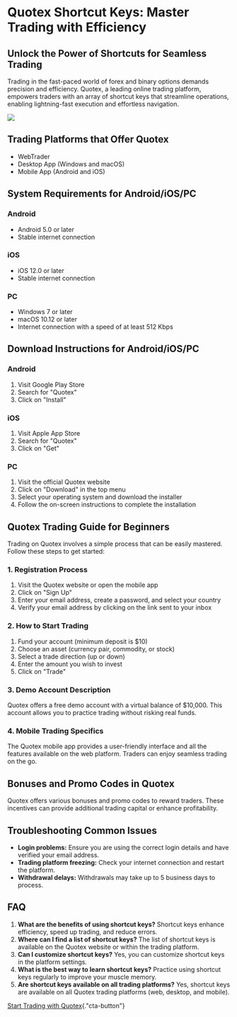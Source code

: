 # Quotex Shortcut Keys: Master Trading with Efficiency

## Unlock the Power of Shortcuts for Seamless Trading

Trading in the fast-paced world of forex and binary options demands
precision and efficiency. Quotex, a leading online trading platform,
empowers traders with an array of shortcut keys that streamline
operations, enabling lightning-fast execution and effortless navigation.

[![](https://static.quotex.io/files/4_en/300_250.jpg)](https://traff.sbs/brokerqxlid)

## Trading Platforms that Offer Quotex

-   WebTrader
-   Desktop App (Windows and macOS)
-   Mobile App (Android and iOS)

## System Requirements for Android/iOS/PC

### Android

-   Android 5.0 or later
-   Stable internet connection

### iOS

-   iOS 12.0 or later
-   Stable internet connection

### PC

-   Windows 7 or later
-   macOS 10.12 or later
-   Internet connection with a speed of at least 512 Kbps

## Download Instructions for Android/iOS/PC

### Android

1.  Visit Google Play Store
2.  Search for "Quotex"
3.  Click on "Install"

### iOS

1.  Visit Apple App Store
2.  Search for "Quotex"
3.  Click on "Get"

### PC

1.  Visit the official Quotex website
2.  Click on "Download" in the top menu
3.  Select your operating system and download the installer
4.  Follow the on-screen instructions to complete the installation

## Quotex Trading Guide for Beginners

Trading on Quotex involves a simple process that can be easily mastered.
Follow these steps to get started:

### 1. Registration Process

1.  Visit the Quotex website or open the mobile app
2.  Click on "Sign Up"
3.  Enter your email address, create a password, and select your country
4.  Verify your email address by clicking on the link sent to your inbox

### 2. How to Start Trading

1.  Fund your account (minimum deposit is \$10)
2.  Choose an asset (currency pair, commodity, or stock)
3.  Select a trade direction (up or down)
4.  Enter the amount you wish to invest
5.  Click on "Trade"

### 3. Demo Account Description

Quotex offers a free demo account with a virtual balance of \$10,000.
This account allows you to practice trading without risking real funds.

### 4. Mobile Trading Specifics

The Quotex mobile app provides a user-friendly interface and all the
features available on the web platform. Traders can enjoy seamless
trading on the go.

## Bonuses and Promo Codes in Quotex

Quotex offers various bonuses and promo codes to reward traders. These
incentives can provide additional trading capital or enhance
profitability.

## Troubleshooting Common Issues

-   **Login problems:** Ensure you are using the correct login details
    and have verified your email address.
-   **Trading platform freezing:** Check your internet connection and
    restart the platform.
-   **Withdrawal delays:** Withdrawals may take up to 5 business days to
    process.

## FAQ

1.  **What are the benefits of using shortcut keys?** Shortcut keys
    enhance efficiency, speed up trading, and reduce errors.
2.  **Where can I find a list of shortcut keys?** The list of shortcut
    keys is available on the Quotex website or within the trading
    platform.
3.  **Can I customize shortcut keys?** Yes, you can customize shortcut
    keys in the platform settings.
4.  **What is the best way to learn shortcut keys?** Practice using
    shortcut keys regularly to improve your muscle memory.
5.  **Are shortcut keys available on all trading platforms?** Yes,
    shortcut keys are available on all Quotex trading platforms (web,
    desktop, and mobile).

[Start Trading with
Quotex](\%22https://traff.sbs/brokerqxsignup\%22){."cta-button"}

